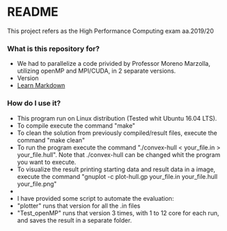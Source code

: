 # README #

This project refers as the High Performance Computing exam aa.2019/20

### What is this repository for? ###

* We had to parallelize a code privided by Professor Moreno Marzolla, utilizing openMP and MPI/CUDA, in 2 separate versions.
* Version
* [Learn Markdown](https://bitbucket.org/tutorials/markdowndemo)

### How do I use it? ###

* This program run on Linux distribution (Tested whit Ubuntu 16.04 LTS).
* To compile execute the command "make"
* To clean the solution from previously compiled/result files, execute the command "make clean"
* To run the program execute the command "./convex-hull < your_file.in > your_file.hull". Note that ./convex-hull can be changed whit the program you want to execute.
* To visualize the result printing starting data and result data in a  image, execute the command "gnuplot -c plot-hull.gp your_file.in your_file.hull your_file.png"
* 
* I have provided some script to automate the evaluation:
* "plotter" runs that version for all the .in files
* "Test_openMP" runs that version 3 times, with 1 to 12 core for each run, and saves the result in a separate folder.